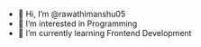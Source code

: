 - 👋 Hi, I’m @rawathimanshu05
- 👀 I’m interested in Programming 
- 🌱 I’m currently learning Frontend Development
  
  
<!---
rawathimanshu05/rawathimanshu05 is a ✨ special ✨ repository because its `README.md` (this file) appears on your GitHub profile.
You can click the Preview link to take a look at your changes.
--->
